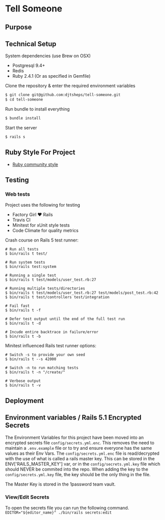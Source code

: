 # Tell Someone

## Purpose


## Technical Setup

System dependencies (use Brew on OSX)

 - Postgresql 9.4+
 - Redis
 - Ruby 2.4.1 (Or as specified in Gemfile)

Clone the repository & enter the required environment variables

```sh
$ git clone git@github.com:djtsheps/tell-someone.git
$ cd tell-someone
```

Run bundle to install everything

```sh
$ bundle install
```

Start the server

```sh
$ rails s
```


## Ruby Style For Project

 - [Ruby community style](https://github.com/bbatsov/ruby-style-guide)

## Testing

### Web tests

Project uses the following for testing
 - Factory Girl ♥ Rails
 - Travis CI
 - Minitest for xUnit style tests
 - Code Climate for quality metrics

Crash course on Rails 5 test runner:

```
# Run all tests
$ bin/rails t test/

# Run system tests
$ bin/rails test:system

# Running a single test
$ bin/rails t test/models/user_test.rb:27

# Running multiple tests/directories
$ bin/rails t test/models/user_test.rb:27 test/models/post_test.rb:42
$ bin/rails t test/controllers test/integration

# Fail fast
$ bin/rails t -f

# Defer test output until the end of the full test run
$ bin/rails t -d

# Incude entire backtrace in failure/error
$ bin/rails t -b
```

Minitest influenced Rails test runner options:

```
# Switch -s to provide your own seed
$ bin/rails t --s 42000

# Switch -n to run matching tests
$ bin/rails t -n "/create/"

# Verbose output
$ bin/rails t -v
```

## Deployment


## Environment variables / Rails 5.1 Encrypted Secrets

The Environment Variables for this project have been moved into an encrypted secrets file `config/secrets.yml.enc`.
This removes the need to maintain a `.env.example` file or to try and ensure everyone has the same values as their Env Vars.
The `config/secrets.yml.enc` file is read/decrypted with the use of what is called a rails master key.
This can be stored in the ENV['RAILS_MASTER_KEY'] var, or in the `config/secrets.yml.key` file which should NEVER be commited into the repo. When adding the key to the `config/secrets.yml.key` file, the key should be the only thing in the file.

The Master Key is stored in the 1password team vault.

### View/Edit Secrets

To open the secrets file you can run the following command.
`EDITOR="${editor_name}" ./bin/rails secrets:edit`
